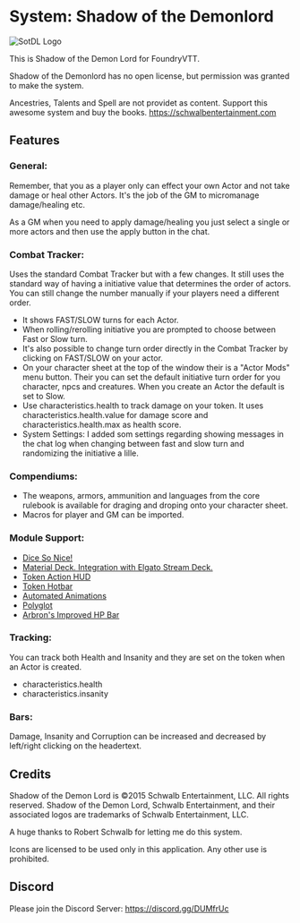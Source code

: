 # System: Shadow of the Demonlord
![SotDL Logo](https://github.com/Xacus/demonlord/blob/master/ui/SotDL_Foundry.jpg)

This is Shadow of the Demon Lord for FoundryVTT.

Shadow of the Demonlord has no open license, but permission was granted to make the system.

Ancestries, Talents and Spell are not providet as content. Support this awesome system and buy the books. https://schwalbentertainment.com

## **Features**

### **General:**

Remember, that you as a player only can effect your own Actor and not take damage or heal other Actors. It's the job of the GM to micromanage damage/healing etc.

As a GM when you need to apply damage/healing you just select a single or more actors and then use the apply button in the chat.

### **Combat Tracker:**

Uses the standard Combat Tracker but with a few changes. It still uses the standard way of having a initiative value that determines the order of actors. You can still change the number manually if your players need a different order.

- It shows FAST/SLOW turns for each Actor.
- When rolling/rerolling initiative you are prompted to choose between Fast or Slow turn.
- It's also possible to change turn order directly in the Combat Tracker by clicking on FAST/SLOW on your actor.
- On your character sheet at the top of the window their is a "Actor Mods" menu button. Their you can set the default initiative turn order for you character, npcs and creatures. When you create an Actor the default is set to Slow.
- Use characteristics.health to track damage on your token. It uses characteristics.health.value for damage score and characteristics.health.max as health score.
- System Settings: I added som settings regarding showing messages in the chat log when changing between fast and slow turn and randomizing the initiative a lille.

### **Compendiums:**

- The weapons, armors, ammunition and languages from the core rulebook is available for draging and droping onto your character sheet.
- Macros for player and GM can be imported.

### **Module Support:**

- [Dice So Nice!](https://foundryvtt.com/packages/dice-so-nice/)
- [Material Deck. Integration with Elgato Stream Deck.](https://foundryvtt.com/packages/MaterialDeck)
- [Token Action HUD](https://foundryvtt.com/packages/token-action-hud/)
- [Token Hotbar](https://foundryvtt.com/packages/foundry-token-hotbar)
- [Automated Animations](https://foundryvtt.com/packages/automated-jb2a-animations)
- [Polyglot](https://foundryvtt.com/packages/polyglot)
- [Arbron's Improved HP Bar](https://foundryvtt.com/packages/arbron-hp-bar)

### **Tracking:**

You can track both Health and Insanity and they are set on the token when an Actor is created.

- characteristics.health
- characteristics.insanity

### **Bars:**

Damage, Insanity and Corruption can be increased and decreased by left/right clicking on the headertext.

## **Credits**

Shadow of the Demon Lord is ©2015 Schwalb Entertainment, LLC. All rights reserved.
Shadow of the Demon Lord, Schwalb Entertainment, and their associated logos are trademarks of Schwalb Entertainment, LLC.

A huge thanks to Robert Schwalb for letting me do this system.

Icons are licensed to be used only in this application. Any other use is prohibited.

## **Discord**

Please join the Discord Server: https://discord.gg/DUMfrUc
